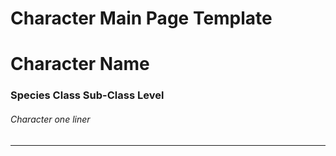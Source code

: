 # Character Main Page Template

# Character Name
### Species Class Sub-Class Level
###### Character one liner
---

